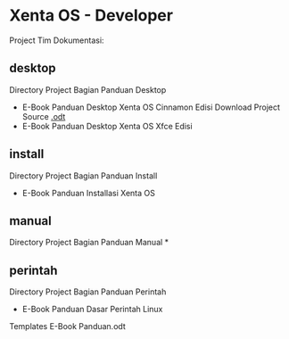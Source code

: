 # Xenta OS - Developer
Project Tim Dokumentasi:

## desktop
Directory Project Bagian Panduan Desktop
 * E-Book Panduan Desktop Xenta OS Cinnamon Edisi
   Download Project Source [.odt](../blob/master/e-book/desktop/E-Book%20Panduan%20Desktop%20Xenta%20OS%20Cinnamon%20Edisi.odt)
 * E-Book Panduan Desktop Xenta OS Xfce Edisi

## install
Directory Project Bagian Panduan Install
 * E-Book Panduan Installasi Xenta OS

## manual
Directory Project Bagian Panduan Manual
 * 

## perintah
Directory Project Bagian Panduan Perintah
 * E-Book Panduan Dasar Perintah Linux

Templates E-Book Panduan.odt

